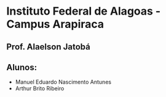 # Instituto Federal de Alagoas - Campus Arapiraca
## Prof. Alaelson Jatobá

## Alunos: 
* Manuel Eduardo Nascimento Antunes
* Arthur Brito Ribeiro
